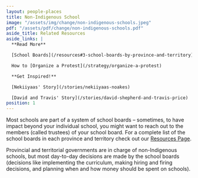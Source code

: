 ```yaml
---
layout: people-places
title: Non-Indigenous School
image: "/assets/img/change/non-indigenous-schools.jpeg"
pdf: "/assets/pdf/change/non-indigenous-schools.pdf"
aside_title: Related Resources
aside_links: |
  **Read More**

  [School Boards](/resources#3-school-boards-by-province-and-territory)

  How to [Organize a Protest](/strategy/organize-a-protest)

  **Get Inspired!**

  [Nekiiyaas' Story](/stories/nekiiyaas-noakes)

  [David and Travis' Story](/stories/david-shepherd-and-travis-price)
position: 1
---
```


Most schools are part of a system of school boards – sometimes, to have impact beyond your individual school, you might want to reach out to the members (called trustees) of your school board. For a complete list of the school boards in each province and territory check out our [Resources Page](/resources).

Provincial and territorial governments are in charge of non-Indigenous schools, but most day-to-day decisions are made by the school boards (decisions like implementing the curriculum, making hiring and firing decisions, and planning when and how money should be spent on schools).
